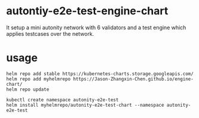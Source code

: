 # autontiy-e2e-test-engine-chart
It setup a mini autonity network with 6 validators and a test engine which applies testcases over the network.

# usage
```
helm repo add stable https://kubernetes-charts.storage.googleapis.com/
helm repo add myhelmrepo https://Jason-Zhangxin-Chen.github.io/engine-chart/
helm repo update

kubectl create namespace autonity-e2e-test
helm install myhelmrepo/autonity-e2e-test-chart --namespace autonity-e2e-test
```
